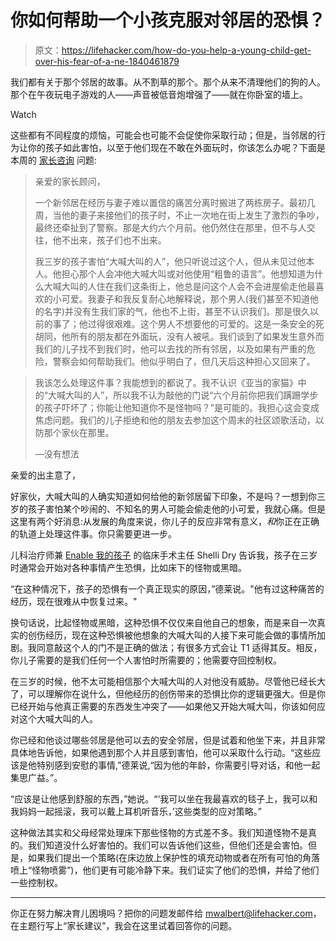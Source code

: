 # 你如何帮助一个小孩克服对邻居的恐惧？

> 原文：<https://lifehacker.com/how-do-you-help-a-young-child-get-over-his-fear-of-a-ne-1840461879>

我们都有关于那个邻居的故事。从不割草的那个。那个从来不清理他们的狗的人。那个在午夜玩电子游戏的人——声音被低音炮增强了——就在你卧室的墙上。

Watch

这些都有不同程度的烦恼，可能会也可能不会促使你采取行动；但是，当邻居的行为让你的孩子如此害怕，以至于他们现在不敢在外面玩时，你该怎么办呢？下面是本周的 [家长咨询](https://lifehacker.com/c/parental-advisory) 问题:

> 亲爱的家长顾问，
> 
> 一个新邻居在经历与妻子难以置信的痛苦分离时搬进了两栋房子。最初几周，当他的妻子来接他们的孩子时，不止一次地在街上发生了激烈的争吵，最终还牵扯到了警察。那是大约六个月前。他仍然住在那里，但不与人交往，他不出来，孩子们也不出来。
> 
> 我三岁的孩子害怕“大喊大叫的人”，他只听说过这个人，但从未见过他本人。他担心那个人会冲他大喊大叫或对他使用“粗鲁的语言”。他想知道为什么大喊大叫的人住在我们这条街上，他总是问这个人会不会进屋偷走他最喜欢的小可爱。我妻子和我反复耐心地解释说，那个男人(我们甚至不知道他的名字)并没有生我们家的气，他也不上街，甚至不认识我们。那是很久以前的事了；他过得很艰难。这个男人不想要他的可爱的。这是一条安全的死胡同，他所有的朋友都在外面玩，没有人被吼。我们谈到了如果发生意外而我们的儿子找不到我们时，他可以去找的所有邻居，以及如果有严重的危险，警察会如何帮助我们。他似乎明白了，但几天后这种担心又回来了。

> 我该怎么处理这件事？我能想到的都说了。我不认识《亚当的家猫》中的“大喊大叫的人”，所以我不认为敲他的门说“六个月前你把我们蹒跚学步的孩子吓坏了；你能让他知道你不是怪物吗？”是可能的。我担心这会变成焦虑问题。我们的儿子拒绝和他的朋友去参加这个周末的社区颂歌活动，以防那个家伙在那里。
> 
> —没有想法

亲爱的出主意了，

好家伙，大喊大叫的人确实知道如何给他的新邻居留下印象，不是吗？一想到你三岁的孩子害怕某个吵闹的、不知名的男人可能会偷走他的小可爱，我就心痛。但是这里有两个好消息:从发展的角度来说，你儿子的反应非常有意义，*和*你正在正确的轨道上处理这件事。你只需要更进一步。

儿科治疗师兼 [Enable 我的孩子](https://enablemychild.com/) 的临床手术主任 Shelli Dry 告诉我，孩子在三岁时通常会开始对各种事情产生恐惧，比如床下的怪物或黑暗。

“在这种情况下，孩子的恐惧有一个真正现实的原因，”德莱说。"他有过这种痛苦的经历，现在很难从中恢复过来。"

换句话说，比起怪物或黑暗，这种恐惧不仅仅来自他自己的想象，而是来自一次真实的创伤经历，现在这种恐惧被他想象的大喊大叫的人接下来可能会做的事情所加剧。我同意敲这个人的门不是正确的做法；有很多方式会让 T1 适得其反。相反，你儿子需要的是我们任何一个人害怕时所需要的；他需要夺回控制权。

在三岁的时候，他不太可能相信那个大喊大叫的人对他没有威胁。尽管他已经长大了，可以理解你在说什么，但他经历的创伤带来的恐惧比你的逻辑更强大。但是你已经开始与他真正需要的东西发生冲突了——如果他又开始大喊大叫，你该如何应对这个大喊大叫的人。

你已经和他谈过哪些邻居是他可以去的安全邻居，但是试着和他坐下来，并且非常具体地告诉他，如果他遇到那个人并且感到害怕，他可以采取什么行动。“这些应该是他特别感到安慰的事情,”德莱说,“因为他的年龄，你需要引导对话，和他一起集思广益。”。

“应该是让他感到舒服的东西，”她说。“‘我可以坐在我最喜欢的毯子上，我可以和我妈妈一起摇滚，我可以戴上耳机听音乐，’这些类型的应对策略。”

这种做法其实和父母经常处理床下那些怪物的方式差不多。我们知道怪物不是真的。我们知道没什么好害怕的。我们可以告诉他们这些，但他们还是会害怕。但是，如果我们提出一个策略(在床边放上保护性的填充动物或者在所有可怕的角落喷上“怪物喷雾”)，他们更有可能冷静下来。我们证实了他们的恐惧，并给了他们一些控制权。

* * *

你正在努力解决育儿困境吗？把你的问题发邮件给 mwalbert@lifehacker.com，在主题行写上“家长建议”，我会在这里试着回答你的问题。